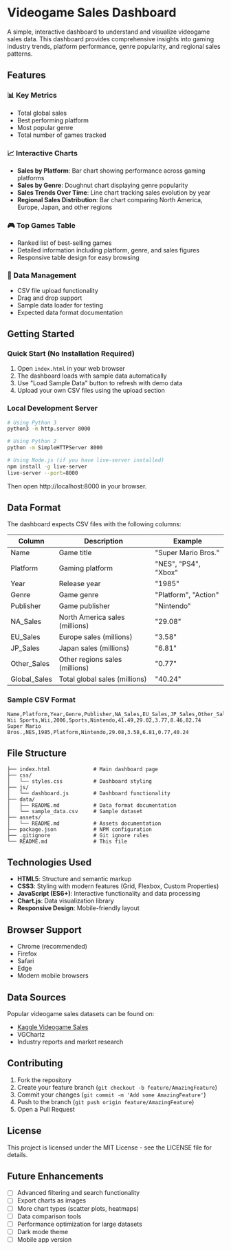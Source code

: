 # Videogame Sales Dashboard

A simple, interactive dashboard to understand and visualize videogame sales data. This dashboard provides comprehensive insights into gaming industry trends, platform performance, genre popularity, and regional sales patterns.

## Features

### 📊 Key Metrics
- Total global sales
- Best performing platform
- Most popular genre
- Total number of games tracked

### 📈 Interactive Charts
- **Sales by Platform**: Bar chart showing performance across gaming platforms
- **Sales by Genre**: Doughnut chart displaying genre popularity
- **Sales Trends Over Time**: Line chart tracking sales evolution by year
- **Regional Sales Distribution**: Bar chart comparing North America, Europe, Japan, and other regions

### 🎮 Top Games Table
- Ranked list of best-selling games
- Detailed information including platform, genre, and sales figures
- Responsive table design for easy browsing

### 📁 Data Management
- CSV file upload functionality
- Drag and drop support
- Sample data loader for testing
- Expected data format documentation

## Getting Started

### Quick Start (No Installation Required)
1. Open `index.html` in your web browser
2. The dashboard loads with sample data automatically
3. Use "Load Sample Data" button to refresh with demo data
4. Upload your own CSV files using the upload section

### Local Development Server
```bash
# Using Python 3
python3 -m http.server 8000

# Using Python 2
python -m SimpleHTTPServer 8000

# Using Node.js (if you have live-server installed)
npm install -g live-server
live-server --port=8000
```

Then open http://localhost:8000 in your browser.

## Data Format

The dashboard expects CSV files with the following columns:

| Column | Description | Example |
|--------|-------------|---------|
| Name | Game title | "Super Mario Bros." |
| Platform | Gaming platform | "NES", "PS4", "Xbox" |
| Year | Release year | "1985" |
| Genre | Game genre | "Platform", "Action" |
| Publisher | Game publisher | "Nintendo" |
| NA_Sales | North America sales (millions) | "29.08" |
| EU_Sales | Europe sales (millions) | "3.58" |
| JP_Sales | Japan sales (millions) | "6.81" |
| Other_Sales | Other regions sales (millions) | "0.77" |
| Global_Sales | Total global sales (millions) | "40.24" |

### Sample CSV Format
```csv
Name,Platform,Year,Genre,Publisher,NA_Sales,EU_Sales,JP_Sales,Other_Sales,Global_Sales
Wii Sports,Wii,2006,Sports,Nintendo,41.49,29.02,3.77,8.46,82.74
Super Mario Bros.,NES,1985,Platform,Nintendo,29.08,3.58,6.81,0.77,40.24
```

## File Structure

```
├── index.html              # Main dashboard page
├── css/
│   └── styles.css          # Dashboard styling
├── js/
│   └── dashboard.js        # Dashboard functionality
├── data/
│   ├── README.md           # Data format documentation
│   └── sample_data.csv     # Sample dataset
├── assets/
│   └── README.md           # Assets documentation
├── package.json            # NPM configuration
├── .gitignore              # Git ignore rules
└── README.md               # This file
```

## Technologies Used

- **HTML5**: Structure and semantic markup
- **CSS3**: Styling with modern features (Grid, Flexbox, Custom Properties)
- **JavaScript (ES6+)**: Interactive functionality and data processing
- **Chart.js**: Data visualization library
- **Responsive Design**: Mobile-friendly layout

## Browser Support

- Chrome (recommended)
- Firefox
- Safari
- Edge
- Modern mobile browsers

## Data Sources

Popular videogame sales datasets can be found on:
- [Kaggle Videogame Sales](https://www.kaggle.com/gregorut/videogamesales)
- VGChartz
- Industry reports and market research

## Contributing

1. Fork the repository
2. Create your feature branch (`git checkout -b feature/AmazingFeature`)
3. Commit your changes (`git commit -m 'Add some AmazingFeature'`)
4. Push to the branch (`git push origin feature/AmazingFeature`)
5. Open a Pull Request

## License

This project is licensed under the MIT License - see the LICENSE file for details.

## Future Enhancements

- [ ] Advanced filtering and search functionality
- [ ] Export charts as images
- [ ] More chart types (scatter plots, heatmaps)
- [ ] Data comparison tools
- [ ] Performance optimization for large datasets
- [ ] Dark mode theme
- [ ] Mobile app version
